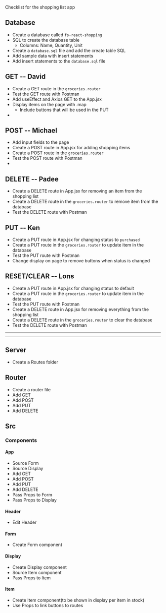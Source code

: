Checklist for the shopping list app

## Database
 * Create a database called `fs-react-shopping`
 * SQL to create the database table
    * Columns: Name, Quantity, Unit
 * Create a `database.sql` file and add the create table SQL
 * Add sample data with insert statements
 * Add insert statements to the `database.sql` file

## GET -- David
 * Create a GET route in the `groceries.router`
 * Test the GET route with Postman
 * Add useEffect and Axios GET to the App.jsx
 * Display items on the page with .map
    * Include buttons that will be used in the PUT
 * 

## POST  -- Michael
 * Add input fields to the page
 * Create a POST route in App.jsx for adding shopping items
 * Create a POST route in the `groceries.router`
 * Test the POST route with Postman
 * 

## DELETE -- Padee
 * Create a DELETE route in App.jsx for removing an item from the shopping list
 * Create a DELETE route in  the `groceries.router` to remove item from the database
 * Test the DELETE route with Postman

## PUT -- Ken
 * Create a PUT route in App.jsx for changing status to `purchased`
 * Create a PUT route in the `groceries.router` to update item in the database
 * Test the PUT route with Postman
 * Change display on page to remove buttons when status is changed

## RESET/CLEAR -- Lons
 * Create a PUT route in App.jsx for changing status to default
 * Create a PUT route in the `groceries.router` to update item in the database
 * Test the PUT route with Postman
 * Create a DELETE route in App.jsx for removing everything from the shopping list
 * Create a DELETE route in  the `groceries.router` to clear the database
 * Test the DELETE route with Postman

-----------
-----------


 ## Server
 * Create a Routes folder

 ## Router
 * Create a router file
 * Add GET
 * Add POST
 * Add PUT
 * Add DELETE

 ## Src

 ### Components

 #### App
 * Source Form
 * Source Display
 * Add GET
 * Add POST
 * Add PUT
 * Add DELETE
 * Pass Props to Form
 * Pass Props to Display

 #### Header
 * Edit Header

 #### Form
 * Create Form component

 #### Display
 * Create Display component
 * Source Item component
 * Pass Props to Item

 #### Item
 * Create Item component(to be shown in display per item in stock)
 * Use Props to link buttons to routes